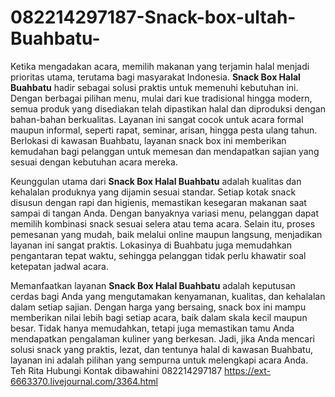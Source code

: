 # 082214297187-Snack-box-ultah-Buahbatu-
Ketika mengadakan acara, memilih makanan yang terjamin halal menjadi prioritas utama, terutama bagi masyarakat Indonesia. **Snack Box Halal Buahbatu** hadir sebagai solusi praktis untuk memenuhi kebutuhan ini. Dengan berbagai pilihan menu, mulai dari kue tradisional hingga modern, semua produk yang disediakan telah dipastikan halal dan diproduksi dengan bahan-bahan berkualitas. Layanan ini sangat cocok untuk acara formal maupun informal, seperti rapat, seminar, arisan, hingga pesta ulang tahun. Berlokasi di kawasan Buahbatu, layanan snack box ini memberikan kemudahan bagi pelanggan untuk memesan dan mendapatkan sajian yang sesuai dengan kebutuhan acara mereka.  

Keunggulan utama dari **Snack Box Halal Buahbatu** adalah kualitas dan kehalalan produknya yang dijamin sesuai standar. Setiap kotak snack disusun dengan rapi dan higienis, memastikan kesegaran makanan saat sampai di tangan Anda. Dengan banyaknya variasi menu, pelanggan dapat memilih kombinasi snack sesuai selera atau tema acara. Selain itu, proses pemesanan yang mudah, baik melalui online maupun langsung, menjadikan layanan ini sangat praktis. Lokasinya di Buahbatu juga memudahkan pengantaran tepat waktu, sehingga pelanggan tidak perlu khawatir soal ketepatan jadwal acara.  

Memanfaatkan layanan **Snack Box Halal Buahbatu** adalah keputusan cerdas bagi Anda yang mengutamakan kenyamanan, kualitas, dan kehalalan dalam setiap sajian. Dengan harga yang bersaing, snack box ini mampu memberikan nilai lebih bagi setiap acara, baik dalam skala kecil maupun besar. Tidak hanya memudahkan, tetapi juga memastikan tamu Anda mendapatkan pengalaman kuliner yang berkesan. Jadi, jika Anda mencari solusi snack yang praktis, lezat, dan tentunya halal di kawasan Buahbatu, layanan ini adalah pilihan yang sempurna untuk melengkapi acara Anda.  
Teh Rita
Hubungi Kontak dibawahini
082214297187
https://ext-6663370.livejournal.com/3364.html
